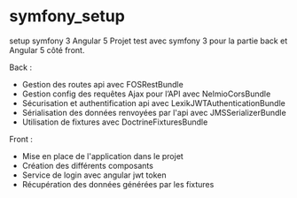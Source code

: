 # symfony_setup
setup symfony 3 Angular 5
Projet test avec symfony 3 pour la partie back et Angular 5 côté front.

Back : 
- Gestion des routes api avec FOSRestBundle
- Gestion config des requêtes Ajax pour l’API avec NelmioCorsBundle
- Sécurisation et authentification api avec LexikJWTAuthenticationBundle
- Sérialisation des données renvoyées par l'api avec JMSSerializerBundle
- Utilisation de fixtures avec DoctrineFixturesBundle

Front :
- Mise en place de l'application dans le projet
- Création des différents composants
- Service de login avec angular jwt token
- Récupération des données générées par les fixtures